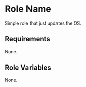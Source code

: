 Role Name
=========

Simple role that just updates the OS.

Requirements
------------

None.

Role Variables
--------------

None.

